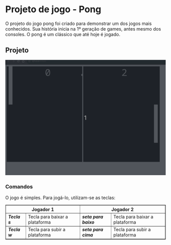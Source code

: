 # Projeto de jogo - Pong

O projeto do jogo pong foi criado para demonstrar um dos jogos mais conhecidos. Sua história inicia na 1º geração de games, antes mesmo dos consoles. O pong é um clássico que até hoje é jogado. 

## Projeto

![Jogo Pong](projeto.gif)

### Comandos

O jogo é simples. Para jogá-lo, utilizam-se as teclas:

<table border="1">
    <thead>
        <tr>
            <th colspan="2">Jogador 1</th>
            <th colspan="2">Jogador 2</th>
        </tr>
    </thead>
    <tbody>
        <tr>
            <td><em><b>Tecla s</b></em></td>
            <td>Tecla para baixar a plataforma</td>
            <td><em><b>seta para baixo</b></em></td>
            <td>Tecla para baixar a plataforma</td>
        </tr>
        <tr>
            <td><em><b>Tecla w</b></em></td>
            <td>Tecla para subir a plataforma</td>
            <td><em><b>seta para cima</b></em></td>
            <td>Tecla para subir a plataforma</td>
        </tr>
    </tbody>
</table>

